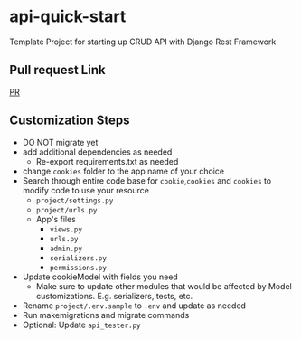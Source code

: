 # api-quick-start

Template Project for starting up CRUD API with Django Rest Framework

## Pull request Link
[PR]()

## Customization Steps

- DO NOT migrate yet
- add additional dependencies as needed
  - Re-export requirements.txt as needed
- change `cookies` folder to the app name of your choice
- Search through entire code base for `cookie`,`cookies` and `cookies` to modify code to use your resource
  - `project/settings.py`
  - `project/urls.py`
  - App's files
    - `views.py`
    - `urls.py`
    - `admin.py`
    - `serializers.py`
    - `permissions.py`
- Update cookieModel with fields you need
  - Make sure to update other modules that would be affected by Model customizations. E.g. serializers, tests, etc.
- Rename `project/.env.sample` to `.env` and update as needed
- Run makemigrations and migrate commands
- Optional: Update `api_tester.py`
